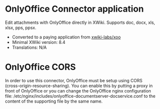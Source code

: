 # OnlyOffice Connector application

Edit attachments with OnlyOffice directly in XWiki. Supports doc, docx, xls,
xlsx, pps, ppsx.

* Converted to a paying application from [xwiki-labs/xoo](https://git.xwikisas.com/xwiki-labs/xoo)
* Minimal XWiki version: 8.4
* Translations: N/A

# OnlyOffice CORS
In order to use this connector, OnlyOffice must be setup using CORS
(cross-origin-resource-sharing). You can enable this by putting a proxy in front
of OnlyOffice or you can change the OnlyOffice nginx configuration file:
/etc/nginx/includes/onlyoffice-documentserver-docservice.conf to the content of
the supporting file by the same name.

